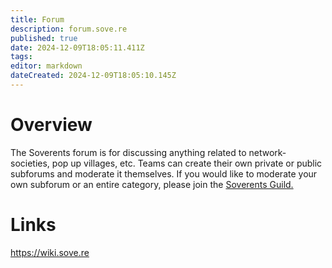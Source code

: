 ```yaml
---
title: Forum
description: forum.sove.re
published: true
date: 2024-12-09T18:05:11.411Z
tags: 
editor: markdown
dateCreated: 2024-12-09T18:05:10.145Z
---
```


# Overview
The Soverents forum is for discussing anything related to network-societies, pop up villages, etc. Teams can create their own private or public subforums and moderate it themselves. If you would like to moderate your own subforum or an entire category, please join the [Soverents Guild.](https://guild.xyz/soverents)

# Links
https://wiki.sove.re